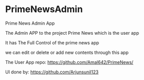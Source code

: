 # PrimeNewsAdmin
Prime News Admin App

The Admin APP to the project Prime News which is the user app

It has The Full Control of the prime news app

we can edit or delete or add new contents through this app

The User App repo: https://github.com/Amal642/PrimeNews/

UI done by: https://github.com/Arjunsunil123

